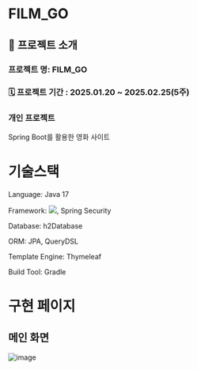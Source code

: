 # FILM_GO
## 🎀 프로젝트 소개
### 프로젝트 명: FILM_GO
### 🗓️ 프로젝트 기간 : 2025.01.20 ~ 2025.02.25(5주)
### 개인 프로젝트
Spring Boot를 활용한 영화 사이트

# 기술스택

Language: Java 17

Framework: <img src="https://img.shields.io/badge/springboot#6DB33F?style=for-the-badge&logo=springboot&logoColor=white">, Spring Security

Database: h2Database

ORM: JPA, QueryDSL

Template Engine: Thymeleaf

Build Tool: Gradle

# 구현 페이지
## 메인 화면
![image](https://github.com/user-attachments/assets/43bf92ed-2996-483a-89b5-32f13263a566)


